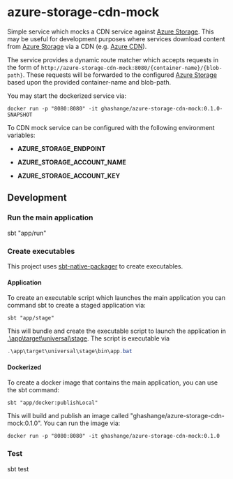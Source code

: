 # azure-storage-cdn-mock

Simple service which mocks a CDN service against [Azure Storage]. This may be useful for development purposes where services download content from [Azure Storage] via a CDN (e.g. [Azure CDN](https://azure.microsoft.com/en-us/services/cdn/)).

The service provides a dynamic route matcher which accepts requests in the form of `http://azure-storage-cdn-mock:8080/{container-name}/{blob-path}`. These requests will be forwarded to the configured [Azure Storage] based upon the provided container-name and blob-path.

You may start the dockerized service via:

```shell
docker run -p "8080:8080" -it ghashange/azure-storage-cdn-mock:0.1.0-SNAPSHOT
```

To CDN mock service can be configured with the following environment variables:

* **AZURE_STORAGE_ENDPOINT**

* **AZURE_STORAGE_ACCOUNT_NAME**

* **AZURE_STORAGE_ACCOUNT_KEY**

## Development

### Run the main application

sbt "app/run"

### Create executables

This project uses [sbt-native-packager](https://sbt-native-packager.readthedocs.io/) to create executables.

#### Application

To create an executable script which launches the main application you can command sbt to create a staged application via:

```shell
sbt "app/stage"
```

This will bundle and create the executable script to launch the application in [.\app\target\universal\stage](.\app\target\universal\stage). The script is executable via

```powershell
.\app\target\universal\stage\bin\app.bat
```

#### Dockerized

To create a docker image that contains the main application, you can use the sbt command:

```shell
sbt "app/docker:publishLocal"
```

This will build and publish an image called "ghashange/azure-storage-cdn-mock:0.1.0". You can run the image via:

```shell
docker run -p "8080:8080" -it ghashange/azure-storage-cdn-mock:0.1.0
```

### Test

sbt test

[Azure Storage]: https://azure.microsoft.com/en-us/services/storage/
